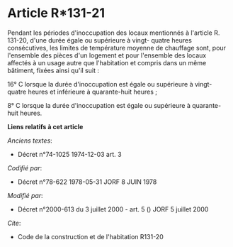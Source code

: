 # Article R*131-21

Pendant les périodes d'inoccupation des locaux mentionnés à l'article R. 131-20, d'une durée égale ou supérieure à vingt-
quatre heures consécutives, les limites de température moyenne de chauffage sont, pour l'ensemble des pièces d'un logement et
pour l'ensemble des locaux affectés à un usage autre que l'habitation et compris dans un même bâtiment, fixées ainsi qu'il
suit : 

16° C lorsque la durée d'inoccupation est égale ou supérieure à vingt-quatre heures et inférieure à quarante-huit heures ; 

8° C lorsque la durée d'inoccupation est égale ou supérieure à quarante-huit heures.

**Liens relatifs à cet article**

_Anciens textes_:

  - Décret n°74-1025 1974-12-03 art. 3

_Codifié par_:

  - Décret n°78-622 1978-05-31 JORF 8 JUIN 1978

_Modifié par_:

  - Décret n°2000-613 du 3 juillet 2000 - art. 5 () JORF 5 juillet 2000

_Cite_:

  - Code de la construction et de l'habitation R131-20

